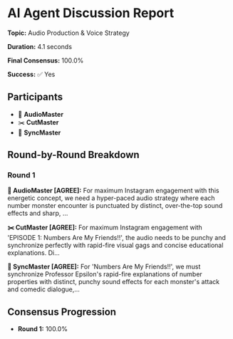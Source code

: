 # AI Agent Discussion Report

**Topic:** Audio Production & Voice Strategy

**Duration:** 4.1 seconds

**Final Consensus:** 100.0%

**Success:** ✅ Yes

## Participants

- 🎵 **AudioMaster**
- ✂️ **CutMaster**
- 🎯 **SyncMaster**

## Round-by-Round Breakdown

### Round 1

**🎵 AudioMaster [AGREE]:** For maximum Instagram engagement with this energetic concept, we need a hyper-paced audio strategy where each number monster encounter is punctuated by distinct, over-the-top sound effects and sharp, ...

**✂️ CutMaster [AGREE]:** For maximum Instagram engagement with 'EPISODE 1: Numbers Are My Friends!!', the audio needs to be punchy and synchronize perfectly with rapid-fire visual gags and concise educational explanations. Di...

**🎯 SyncMaster [AGREE]:** For 'Numbers Are My Friends!!', we must synchronize Professor Epsilon's rapid-fire explanations of number properties with distinct, punchy sound effects for each monster's attack and comedic dialogue,...

## Consensus Progression

- **Round 1:** 100.0%
